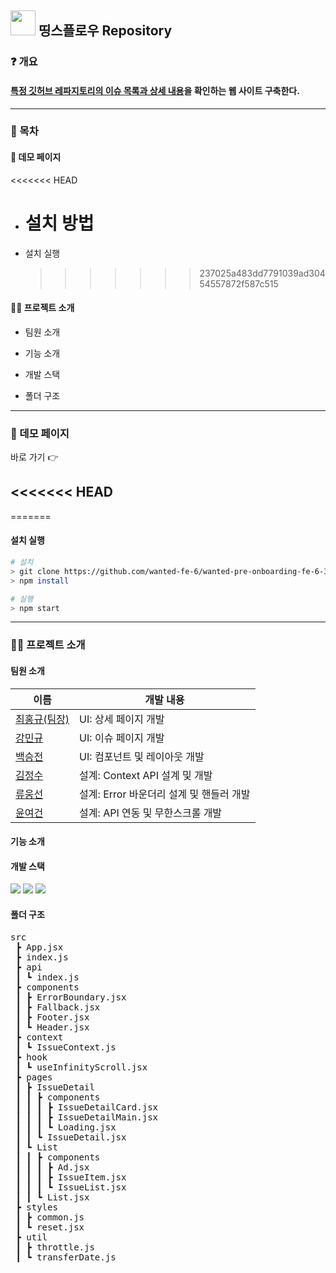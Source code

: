 ## <img src='https://cdn-icons-png.flaticon.com/512/25/25231.png' width='40'/> 띵스플로우 Repository

### ❓ 개요

#### [특정 깃허브 레파지토리의 이슈 목록과 상세 내용](https://github.com/angular/angular-cli)을 확인하는 웹 사이트 구축한다.

---

### 📜 목차

#### 🔗 데모 페이지

<<<<<<< HEAD

- # 설치 방법

* 설치 실행
  > > > > > > > 237025a483dd7791039ad30454557872f587c515

#### 💁‍♂️ 프로젝트 소개

- 팀원 소개

- 기능 소개

- 개발 스택

- 폴더 구조

---

### 🔗 데모 페이지

바로 가기 👉

## <<<<<<< HEAD

=======

#### 설치 실행

```bash
# 설치
> git clone https://github.com/wanted-fe-6/wanted-pre-onboarding-fe-6-3-1.git
> npm install

# 실행
> npm start
```

---

### 💁‍♂️ 프로젝트 소개

#### 팀원 소개

| 이름                                          | 개발 내용                                |
| --------------------------------------------- | ---------------------------------------- |
| [최홍규(팀장)](https://github.com/gomgun-lab) | UI: 상세 페이지 개발                     |
| [강민규](https://github.com/kagrin97)         | UI: 이슈 페이지 개발                     |
| [백승전](https://github.com/BaikSeungJeon)    | UI: 컴포넌트 및 레이아웃 개발            |
| [김정수](https://github.com/sunpl13)          | 설계: Context API 설계 및 개발           |
| [류웅선](https://github.com/unsnruu)          | 설계: Error 바운더리 설계 및 핸들러 개발 |
| [윤여건](https://github.com/kunnyCode)        | 설계: API 연동 및 무한스크롤 개발        |

#### 기능 소개

#### 개발 스택

<div>
<img src="https://img.shields.io/badge/React-61DAFB?style=for-the-badge&logo=react&logoColor=white"/>
<img src="https://img.shields.io/badge/JavaScript-F7DF1E?style=for-the-badge&logo=javascript&logoColor=white"/>
<img src="https://img.shields.io/badge/styled components-DB7093?style=for-the-badge&logo=styledcomponents&logoColor=white"/>
</div>

#### 폴더 구조

<pre>
src
 ┣ App.jsx
 ┣ index.js
 ┣ api
 ┃ ┗ index.js
 ┣ components
 ┃ ┣ ErrorBoundary.jsx
 ┃ ┣ Fallback.jsx
 ┃ ┣ Footer.jsx
 ┃ ┗ Header.jsx
 ┣ context
 ┃ ┗ IssueContext.js
 ┣ hook
 ┃ ┗ useInfinityScroll.jsx
 ┣ pages
 ┃ ┣ IssueDetail
 ┃ ┃ ┣ components
 ┃ ┃ ┃ ┣ IssueDetailCard.jsx
 ┃ ┃ ┃ ┣ IssueDetailMain.jsx
 ┃ ┃ ┃ ┗ Loading.jsx
 ┃ ┃ ┗ IssueDetail.jsx
 ┃ ┗ List
 ┃ ┃ ┣ components
 ┃ ┃ ┃ ┣ Ad.jsx
 ┃ ┃ ┃ ┣ IssueItem.jsx
 ┃ ┃ ┃ ┗ IssueList.jsx
 ┃ ┃ ┗ List.jsx
 ┣ styles
 ┃ ┣ common.js
 ┃ ┗ reset.jsx
 ┣ util
 ┃ ┣ throttle.js
 ┃ ┗ transferDate.js
</pre>
